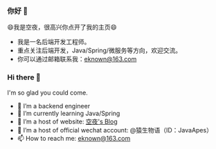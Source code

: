 <!--
**eknown/eknown** is a ✨ _special_ ✨ repository because its `README.md` (this file) appears on your GitHub profile.

Here are some ideas to get you started:

- 🔭 I’m currently working on ...
- 🌱 I’m currently learning ...
- 👯 I’m looking to collaborate on ...
- 🤔 I’m looking for help with ...
- 💬 Ask me about ...
- 📫 How to reach me: ...
- 😄 Pronouns: ...
- ⚡ Fun fact: ...

status 使用：[![eknown's github stats](https://github-readme-stats.vercel.app/api?username=laolunsi)](https://github.com/laolunsi)
-->

### 你好 👋

😄我是空夜，很高兴你点开了我的主页😄

- 我是一名后端开发工程师。
- 重点关注后端开发，Java/Spring/微服务等方向，欢迎交流。
- 你可以通过邮箱联系我：eknown@163.com

### Hi there 👋

I'm so glad you could come.

- 🔭 I’m a backend engineer
- 🌱 I’m currently learning Java/Spring
- 👯 I’m a host of website: [空夜's Blog](http://www.eknown.cn/)
- 👯 I’m a host of official wechat account: @猿生物语（ID：JavaApes）
- 📫 How to reach me: eknown@163.com

